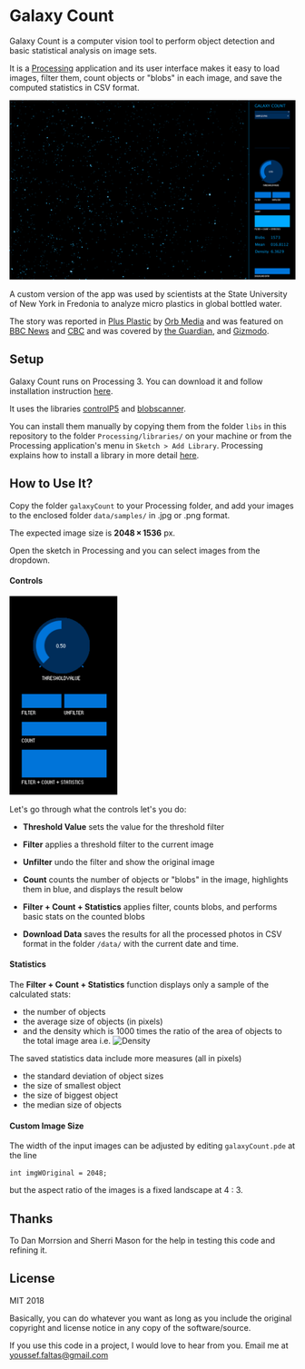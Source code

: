 # Galaxy Count

Galaxy Count is a computer vision tool to perform object detection and basic statistical analysis on image sets.
 
It is a [Processing](https://processing.org/) application and its user interface makes it easy to load images, filter them, count objects or "blobs" in each image, and save the computed statistics in CSV format.


![alt](screenshots/app.png)


A custom version of the app was used by scientists at the State University of New York in Fredonia to analyze micro plastics in global bottled water. 

The story was reported in [Plus Plastic](https://orbmedia.org/stories/plus-plastic) by [Orb Media](https://orbmedia.org/) and was featured on [BBC News](https://www.bbc.com/news/science-environment-43388870) and [CBC](https://www.cbc.ca/news/technology/bottled-water-microplastics-1.4575045) and was covered by [the Guardian](https://www.theguardian.com/environment/2018/mar/15/microplastics-found-in-more-than-90-of-bottled-water-study-says), and [Gizmodo](https://gizmodo.com/report-finds-microplastic-in-93-of-bottled-water-teste-1823798652).


## Setup

Galaxy Count runs on Processing 3. You can download it and follow installation instruction [here](https://processing.org/download/).

It uses the libraries [controlP5](http://www.sojamo.de/libraries/controlP5/) and [blobscanner](https://github.com/robdanet/blobscanner). 

You can install them manually by copying them from the folder `libs` in this repository to the folder `Processing/libraries/` on your machine or from the Processing application's menu in `Sketch > Add Library`. Processing explains how to install a library in more detail [here](https://processing.org/reference/libraries/). 


## How to Use It?

Copy the folder `galaxyCount` to your Processing folder, and add your images to the enclosed folder `data/samples/` in .jpg or .png format.

The expected image size is __2048 × 1536__ px.

Open the sketch in Processing and you can select images from the dropdown. 


#### Controls

<img src="screenshots/controls.png" width="190" height="350" />

Let's go through what the controls let's you do:

* __Threshold Value__ sets the value for the threshold filter


* __Filter__ applies a threshold filter to the current image
* __Unfilter__ undo the filter and show the original image


* __Count__ counts the number of objects or "blobs" in the image, highlights them in blue, and displays the result below


* __Filter + Count + Statistics__ applies filter, counts blobs, and performs basic stats on the counted blobs


* __Download Data__ saves the results for all the processed photos in CSV format in the folder `/data/` with the current date and time.


#### Statistics

The **Filter + Count + Statistics** function displays only a sample of the calculated stats: 

* the number of objects
* the average size of objects (in pixels)
* and the density which is 1000 times the ratio of the area of objects to the total image area i.e. <img src="https://latex.codecogs.com/gif.latex?Density&space;=&space;1000\times&space;\left&space;(\thinspace&space;Area&space;\thinspace&space;of&space;\thinspace&space;Objects}&space;\thinspace&space;/&space;{\thinspace&space;Area&space;\thinspace&space;of&space;\thinspace&space;Image\thinspace}&space;\right&space;)" title="Density" />


The saved statistics data include more measures (all in pixels)
* the standard deviation of object sizes
* the size of smallest object
* the size of biggest object
* the median size of objects


#### Custom Image Size

The width of the input images can be adjusted by editing `galaxyCount.pde` at the line

```processing
int imgWOriginal = 2048;
```

but the aspect ratio of the images is a fixed landscape at 4 : 3. 

## Thanks

To Dan Morrsion and Sherri Mason for the help in testing this code and refining it.

## License

MIT 2018

Basically, you can do whatever you want as long as you include the original copyright and license notice in any copy of the software/source. 

If you use this code in a project, I would love to hear from you. Email me at youssef.faltas@gmail.com 

